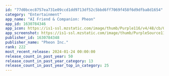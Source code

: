 ```yaml
---
id: "77d0bcec8757ea731e09ccd1dd9713df52c5bbd6ff7069f458f6d9dfba8d1654"
category: "Entertainment"
app_name: "AI Friend & Companion: Pheon"
app_id: 1630784346
app_icon: https://is1-ssl.mzstatic.com/image/thumb/Purple116/v4/48/cb/08/48cb088b-deda-0f5e-7105-64c9d4b394d9/AppIcon-0-0-1x_U007emarketing-0-10-0-85-220.png/1024x1024bb.png
app_screenshot: https://is1-ssl.mzstatic.com/image/thumb/PurpleSource116/v4/13/4a/75/134a75e3-9944-a127-df20-c1ec2fd64fdb/6b040f00-86d6-45c0-a22e-087bb0c18728_iPhone__U00281242__2208_U0029_v_2.1new.jpg/1242x2208bb.png
publisher_id: 1630784348
publisher_name: "Pheon Inc."
rank: 222
most_recent_release: 2024-01-24 00:00:00
release_count_in_past_year: 50
release_count_in_past_year_category: 13
release_count_in_past_year_top_in_category: 25
---
```

